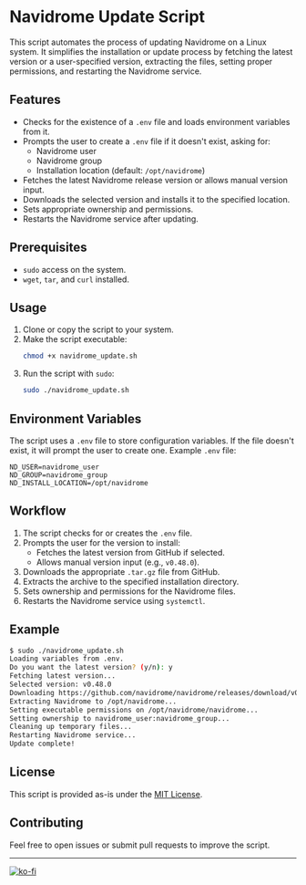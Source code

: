 # Navidrome Update Script

This script automates the process of updating Navidrome on a Linux system. It simplifies the installation or update process by fetching the latest version or a user-specified version, extracting the files, setting proper permissions, and restarting the Navidrome service.

## Features

- Checks for the existence of a `.env` file and loads environment variables from it.
- Prompts the user to create a `.env` file if it doesn't exist, asking for:
  - Navidrome user
  - Navidrome group
  - Installation location (default: `/opt/navidrome`)
- Fetches the latest Navidrome release version or allows manual version input.
- Downloads the selected version and installs it to the specified location.
- Sets appropriate ownership and permissions.
- Restarts the Navidrome service after updating.

## Prerequisites

- `sudo` access on the system.
- `wget`, `tar`, and `curl` installed.

## Usage

1. Clone or copy the script to your system.
2. Make the script executable:
   ```bash
   chmod +x navidrome_update.sh
   ```
3. Run the script with `sudo`:
   ```bash
   sudo ./navidrome_update.sh
   ```

## Environment Variables

The script uses a `.env` file to store configuration variables. If the file doesn't exist, it will prompt the user to create one. Example `.env` file:

```plaintext
ND_USER=navidrome_user
ND_GROUP=navidrome_group
ND_INSTALL_LOCATION=/opt/navidrome
```

## Workflow

1. The script checks for or creates the `.env` file.
2. Prompts the user for the version to install:
   - Fetches the latest version from GitHub if selected.
   - Allows manual version input (e.g., `v0.48.0`).
3. Downloads the appropriate `.tar.gz` file from GitHub.
4. Extracts the archive to the specified installation directory.
5. Sets ownership and permissions for the Navidrome files.
6. Restarts the Navidrome service using `systemctl`.

## Example

```bash
$ sudo ./navidrome_update.sh
Loading variables from .env.
Do you want the latest version? (y/n): y
Fetching latest version...
Selected version: v0.48.0
Downloading https://github.com/navidrome/navidrome/releases/download/v0.48.0/navidrome_0.48.0_linux_amd64.tar.gz...
Extracting Navidrome to /opt/navidrome...
Setting executable permissions on /opt/navidrome/navidrome...
Setting ownership to navidrome_user:navidrome_group...
Cleaning up temporary files...
Restarting Navidrome service...
Update complete!
```

## License

This script is provided as-is under the [MIT License](https://opensource.org/licenses/MIT).

## Contributing

Feel free to open issues or submit pull requests to improve the script.

---
[![ko-fi](https://ko-fi.com/img/githubbutton_sm.svg)](https://ko-fi.com/Q5Q21EW45A)
